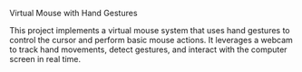 Virtual Mouse with Hand Gestures

This project implements a virtual mouse system that uses hand gestures to control the cursor and perform basic mouse actions. It leverages a webcam to track hand movements, detect gestures, and interact with the computer screen in real time.

